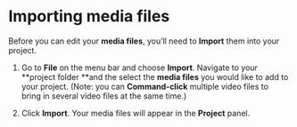 # Importing media files

Before you can edit your **media files**, you’ll need to **Import** them into your project.

1. Go to **File** on the menu bar and choose **Import**. Navigate to your **project folder **and the select the **media files** you would like to add to your project. \(Note: you can **Command-click** multiple video files to bring in several video files at the same time.\)

2. Click **Import**. Your media files will appear in the **Project** panel.



